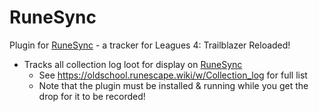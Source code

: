 # RuneSync

Plugin for [RuneSync](https://www.runesync.com) - a tracker for Leagues 4: Trailblazer Reloaded!

- Tracks all collection log loot for display on [RuneSync](https://www.runesync.com)
    - See https://oldschool.runescape.wiki/w/Collection_log for full list
    - Note that the plugin must be installed & running while you get the drop for it to be recorded!
